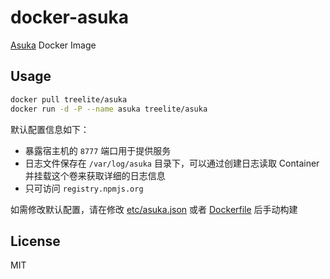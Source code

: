 # docker-asuka

[Asuka](https://github.com/treelite/asuka) Docker Image

## Usage

```sh
docker pull treelite/asuka
docker run -d -P --name asuka treelite/asuka
```

默认配置信息如下：

* 暴露宿主机的 `8777` 端口用于提供服务
* 日志文件保存在 `/var/log/asuka` 目录下，可以通过创建日志读取 Container 并挂载这个卷来获取详细的日志信息 
* 只可访问 `registry.npmjs.org`

如需修改默认配置，请在修改 [etc/asuka.json](blob/master/etc/asuka.json) 或者 [Dockerfile](blob/master/Dockerfile) 后手动构建

## License

MIT
